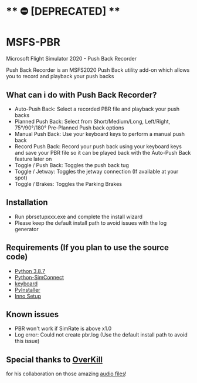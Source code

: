 # ** :no_entry: [DEPRECATED] **


# MSFS-PBR
Microsoft Flight Simulator 2020 - Push Back Recorder

Push Back Recorder is an MSFS2020 Push Back utility add-on which allows you to record and playback your push backs


## What can i do with Push Back Recorder?
- Auto-Push Back: Select a recorded PBR file and playback your push backs
- Planned Push Back: Select from Short/Medium/Long, Left/Right, 75°/90°/180° Pre-Planned Push back options
- Manual Push Back: Use your keyboard keys to perform a manual push back
- Record Push Back: Record your push back using your keyboard keys and save your PBR file so it can be played back with the Auto-Push Back feature later on
- Toggle / Push Back: Toggles the push back tug
- Toggle / Jetway: Toggles the jetway connection (If available at your spot)
- Toggle / Brakes: Toggles the Parking Brakes


## Installation 
- Run pbrsetupxxx.exe and complete the install wizard
- Please keep the default install path to avoid issues with the log generator 


## Requirements (If you plan to use the source code)
- [Python 3.8.7](https://www.python.org/downloads/release/python-387/)
- [Python-SimConnect](https://github.com/odwdinc/Python-SimConnect)
- [keyboard](https://github.com/boppreh/keyboard)
- [PyInstaller](https://github.com/pyinstaller/pyinstaller)
- [Inno Setup](https://jrsoftware.org/isinfo.php)


## Known issues 
- PBR won't work if SimRate is above x1.0
- Log error: Could not create pbr.log (Use the default install path to avoid this issue)


## Special thanks to [OverKill](https://www.youtube.com/channel/UC3VY4ObSBiPjHJ9Z5NJ1sAw)
for his collaboration on those amazing [audio files](https://github.com/RushScript/MSFS-PBR/tree/main/Assets/Audio)!
